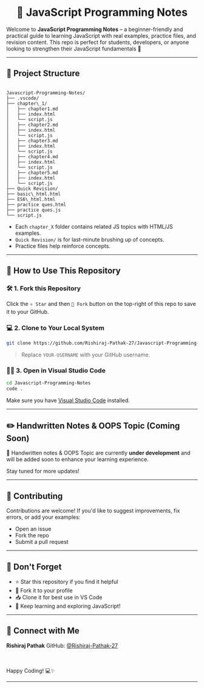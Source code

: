 <h1 align="center">📘 JavaScript Programming Notes</h1>

Welcome to **JavaScript Programming Notes** – a beginner-friendly and practical guide to learning JavaScript with real examples, practice files, and revision content. This repo is perfect for students, developers, or anyone looking to strengthen their JavaScript fundamentals 🚀

---



## 📂 Project Structure

```

Javascript-Programming-Notes/
├── .vscode/
├── chapter\_1/
│   ├── chapter1.md
│   ├── index.html
│   └── script.js
│   ├── chapter2.md
│   ├── index.html
│   └── script.js
│   ├── chapter3.md
│   ├── index.html
│   └── script.js
│   ├── chapter4.md
│   ├── index.html
│   └── script.js
│   ├── chapter5.md
│   ├── index.html
│   └── script.js
├── Quick Revision/
├── basic\_html.html
├── ES6\_html.html
├── practice ques.html
├── practice ques.js
└── script.js

````

- Each `chapter_X` folder contains related JS topics with HTML/JS examples.
- `Quick Revision/` is for last-minute brushing up of concepts.
- Practice files help reinforce concepts.

---

## 🚀 How to Use This Repository

### 🛠️ 1. Fork this Repository

Click the `⭐ Star` and then `🍴 Fork` button on the top-right of this repo to save it to your GitHub.

### 💻 2. Clone to Your Local System

```bash
git clone https://github.com/Rishiraj-Pathak-27/Javascript-Programming-Notes.git
````

> Replace `YOUR-USERNAME` with your GitHub username.

### 🧑‍💻 3. Open in Visual Studio Code

```bash
cd Javascript-Programming-Notes
code .
```

Make sure you have [Visual Studio Code](https://code.visualstudio.com/) installed.

---

## ✏️ Handwritten Notes & OOPS Topic (Coming Soon)

📝 Handwritten notes & OOPS Topic are currently **under development** and will be added soon to enhance your learning experience.

Stay tuned for more updates!

---

## 🤝 Contributing

Contributions are welcome!
If you'd like to suggest improvements, fix errors, or add your examples:

* Open an issue
* Fork the repo
* Submit a pull request

---

## 📌 Don't Forget

* ⭐ Star this repository if you find it helpful
* 🍴 Fork it to your profile
* 📥 Clone it for best use in VS Code
* 🧠 Keep learning and exploring JavaScript!

---

## 📧 Connect with Me <br>

**Rishiraj Pathak**
GitHub: [@Rishiraj-Pathak-27](https://github.com/Rishiraj-Pathak-27) <br><br><br>



Happy Coding! 💻✨

---


